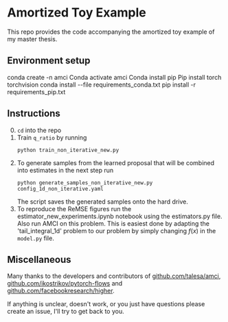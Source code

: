 # Amortized Toy Example

This repo provides the code accompanying the amortized toy example of my master thesis.


## Environment setup
conda create -n amci
Conda activate amci
Conda install pip
Pip install torch torchvision
conda install --file requirements_conda.txt
pip install -r requirements_pip.txt

## Instructions 

0. `cd` into the repo
0. Train `q_ratio` by running 
    ```
    python train_non_iterative_new.py

    ``` 
0. To generate samples from the learned proposal that will be combined into estimates in the next step run
    ```
    python generate_samples_non_iterative_new.py config_1d_non_iterative.yaml
    ```
    The script saves the generated samples onto the hard drive.
0. To reproduce the ReMSE figures run the estimator_new_experiments.ipynb notebook using the estimators.py file. Also run AMCI on this problem. This is easiest done by adapting the 'tail_integral_1d' problem to our problem by simply changing $f(x)$ in the `model.py` file.
    

## Miscellaneous
Many thanks to the developers and contributors of [github.com/talesa/amci](https://github.com/talesa/amci), [github.com/ikostrikov/pytorch-flows](https://github.com/ikostrikov/pytorch-flows/) and [github.com/facebookresearch/higher](https://github.com/facebookresearch/higher/).

If anything is unclear, doesn't work, or you just have questions please create an issue, I'll try to get back to you.


